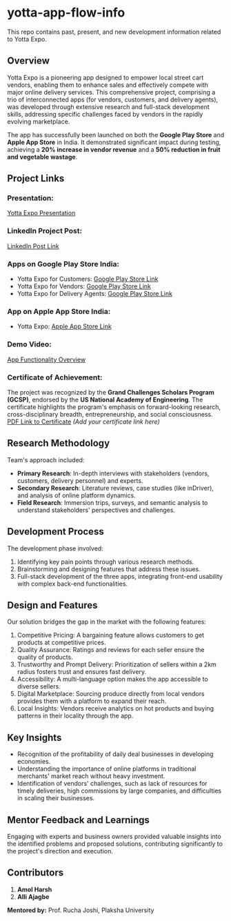 # yotta-app-flow-info
This repo contains past, present, and new development information related to Yotta Expo.

## Overview
Yotta Expo is a pioneering app designed to empower local street cart vendors, enabling them to enhance sales and effectively compete with major online delivery services. This comprehensive project, comprising a trio of interconnected apps (for vendors, customers, and delivery agents), was developed through extensive research and full-stack development skills, addressing specific challenges faced by vendors in the rapidly evolving marketplace.

The app has successfully been launched on both the **Google Play Store** and **Apple App Store** in India. It demonstrated significant impact during testing, achieving a **20% increase in vendor revenue** and a **50% reduction in fruit and vegetable wastage**.

## Project Links

### Presentation:
[Yotta Expo Presentation](https://www.canva.com/design/DAF2j3WcGgY/qJVMJU1mur2Wkx0Ps2ZFBA/view?utm_content=DAF2j3WcGgY&utm_campaign=share_your_design&utm_medium=link&utm_source=shareyourdesignpanel#1)

### LinkedIn Project Post:
[LinkedIn Post Link](https://www.linkedin.com/in/amol-harsh-355523141/details/projects/?profileUrn=urn%3Ali%3Afsd_profile%3AACoAACJtRDEBI-AxILTT_iwLlwkqZSmvhqzjOGM)

### Apps on Google Play Store India:
- Yotta Expo for Customers: [Google Play Store Link](https://play.google.com/store/apps/details?id=com.yotta_eight.yotta)
- Yotta Expo for Vendors: [Google Play Store Link](https://play.google.com/store/apps/details?id=com.yotta_eight_v.yotta_vendor)
- Yotta Expo for Delivery Agents: [Google Play Store Link](https://play.google.com/store/apps/details?id=com.yotta_eight_delivery.yotta)

### App on Apple App Store India:
- Yotta Expo: [Apple App Store Link](https://apps.apple.com/us/app/yotta-expo/id6503679197)

### Demo Video:
[App Functionality Overview](https://plakshauniversity1-my.sharepoint.com/personal/amol_harsh_plaksha_edu_in/_layouts/15/stream.aspx?id=%2Fpersonal%2Famol%5Fharsh%5Fplaksha%5Fedu%5Fin%2FDocuments%2FILGCSem5%2Emp4&ga=1&referrer=StreamWebApp%2EWeb&referrerScenario=AddressBarCopied%2Eview)

### Certificate of Achievement:
The project was recognized by the **Grand Challenges Scholars Program (GCSP)**, endorsed by the **US National Academy of Engineering**. The certificate highlights the program's emphasis on forward-looking research, cross-disciplinary breadth, entrepreneurship, and social consciousness.  
[PDF Link to Certificate](#) *(Add your certificate link here)*

## Research Methodology
Team's approach included:
- **Primary Research**: In-depth interviews with stakeholders (vendors, customers, delivery personnel) and experts.
- **Secondary Research**: Literature reviews, case studies (like inDriver), and analysis of online platform dynamics.
- **Field Research**: Immersion trips, surveys, and semantic analysis to understand stakeholders' perspectives and challenges.

## Development Process
The development phase involved:
1. Identifying key pain points through various research methods.
2. Brainstorming and designing features that address these issues.
3. Full-stack development of the three apps, integrating front-end usability with complex back-end functionalities.

## Design and Features
Our solution bridges the gap in the market with the following features:
1. Competitive Pricing: A bargaining feature allows customers to get products at competitive prices.
2. Quality Assurance: Ratings and reviews for each seller ensure the quality of products.
3. Trustworthy and Prompt Delivery: Prioritization of sellers within a 2km radius fosters trust and ensures fast delivery.
4. Accessibility: A multi-language option makes the app accessible to diverse sellers.
5. Digital Marketplace: Sourcing produce directly from local vendors provides them with a platform to expand their reach.
6. Local Insights: Vendors receive analytics on hot products and buying patterns in their locality through the app.

## Key Insights
- Recognition of the profitability of daily deal businesses in developing economies.
- Understanding the importance of online platforms in traditional merchants' market reach without heavy investment.
- Identification of vendors' challenges, such as lack of resources for timely deliveries, high commissions by large companies, and difficulties in scaling their businesses.

## Mentor Feedback and Learnings
Engaging with experts and business owners provided valuable insights into the identified problems and proposed solutions, contributing significantly to the project's direction and execution.

## Contributors
1. **Amol Harsh**
2. **Alli Ajagbe**

**Mentored by:** Prof. Rucha Joshi, Plaksha University
